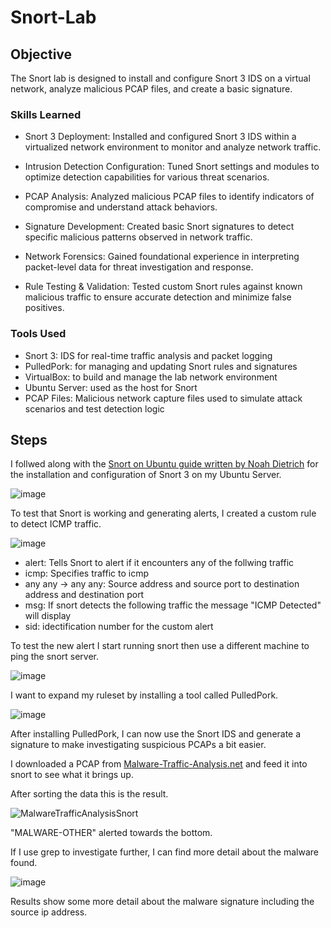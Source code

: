 # Snort-Lab

## Objective

The Snort lab is designed to install and configure Snort 3 IDS on a virtual network, analyze malicious PCAP files, and create a basic signature.

### Skills Learned

- Snort 3 Deployment: Installed and configured Snort 3 IDS within a virtualized network environment to monitor and analyze network traffic.

- Intrusion Detection Configuration: Tuned Snort settings and modules to optimize detection capabilities for various threat scenarios.

- PCAP Analysis: Analyzed malicious PCAP files to identify indicators of compromise and understand attack behaviors.

- Signature Development: Created basic Snort signatures to detect specific malicious patterns observed in network traffic.

- Network Forensics: Gained foundational experience in interpreting packet-level data for threat investigation and response.

- Rule Testing & Validation: Tested custom Snort rules against known malicious traffic to ensure accurate detection and minimize false positives.

### Tools Used

- Snort 3: IDS for real-time traffic analysis and packet logging
- PulledPork: for managing and updating Snort rules and signatures
- VirtualBox: to build and manage the lab network environment
- Ubuntu Server: used as the host for Snort
- PCAP Files: Malicious network capture files used to simulate attack scenarios and test detection logic

## Steps
I follwed along with the <a href="https://snort-org-site.s3.amazonaws.com/production/document_files/files/000/012/147/original/Snort_3.1.8.0_on_Ubuntu_18_and_20.pdf">Snort on Ubuntu guide written by Noah Dietrich</a> for the installation and configuration of Snort 3 on my Ubuntu Server.

![image](https://github.com/user-attachments/assets/83a5ffb7-c817-4209-a5fb-600b3045991b)

To test that Snort is working and generating alerts, I created a custom rule to detect ICMP traffic. 

![image](https://github.com/user-attachments/assets/52edcd2b-781d-4da5-97eb-b526d4ae8f94)

- alert: Tells Snort to alert if it encounters any of the follwing traffic
- icmp: Specifies traffic to icmp
- any any -> any any: Source address and source port to destination address and destination port
- msg: If snort detects the following traffic the message "ICMP Detected" will display
- sid: idectification number for the custom alert

To test the new alert I start running snort then use a different machine to ping the snort server.

![image](https://github.com/user-attachments/assets/25478fe3-ac26-40c1-a4c5-d9c69c1c1b78)

I want to expand my ruleset by installing a tool called PulledPork.

![image](https://github.com/user-attachments/assets/02c28c42-87a8-413d-be3c-c79725b060b1)

After installing PulledPork, I can now use the Snort IDS and generate a signature to make investigating suspicious PCAPs a bit easier.

I downloaded a PCAP from <a href="https://malware-traffic-analysis.net/index.html">Malware-Traffic-Analysis.net</a> and feed it into snort to see what it brings up.

After sorting the data this is the result.

![MalwareTrafficAnalysisSnort](https://github.com/user-attachments/assets/e443e2be-92bd-4f8e-8cf3-c5d83a1be934)

"MALWARE-OTHER" alerted towards the bottom.

If I use grep to investigate further, I can find more detail about the malware found.

![image](https://github.com/user-attachments/assets/a4dc0f26-4d61-44d4-acdd-f85ed85be76a)

Results show some more detail about the malware signature including the source ip address. 
